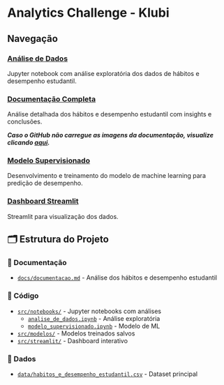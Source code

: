 # Analytics Challenge - Klubi

## Navegação

###  [Análise de Dados](src/notebooks/analise_de_dados.ipynb)
Jupyter notebook com análise exploratória dos dados de hábitos e desempenho estudantil.

###  [Documentação Completa](docs/documentacao.md)
Análise detalhada dos hábitos e desempenho estudantil com insights e conclusões.

_**Caso o GitHub não carregue as imagens da documentação, visualize clicando [aqui](https://drive.google.com/file/d/1Jq0uKQACvxmLv3hEVuyvrVaaYkPKvLkO/view?usp=sharing).**_

###  [Modelo Supervisionado](src/notebooks/modelo_supervisionado.ipynb)
Desenvolvimento e treinamento do modelo de machine learning para predição de desempenho.

###  [Dashboard Streamlit](https://klubi-challange-nicolas.streamlit.app/)
Streamlit para visualização dos dados.

## 🗂️ Estrutura do Projeto

### 📁 Documentação
- [`docs/documentacao.md`](docs/documentacao.md) - Análise dos hábitos e desempenho estudantil

### 📁 Código
- [`src/notebooks/`](src/notebooks/) - Jupyter notebooks com análises
  - [`analise_de_dados.ipynb`](src/notebooks/analise_de_dados.ipynb) - Análise exploratória
  - [`modelo_supervisionado.ipynb`](src/notebooks/modelo_supervisionado.ipynb) - Modelo de ML
- [`src/modelos/`](src/modelos/) - Modelos treinados salvos
- [`src/streamlit/`](src/streamlit/) - Dashboard interativo

### 📁 Dados
- [`data/habitos_e_desempenho_estudantil.csv`](data/habitos_e_desempenho_estudantil.csv) - Dataset principal

